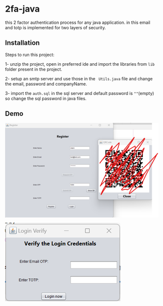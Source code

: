 
# 2fa-java
this 2 factor authentication process for any java application. in this email and totp is implemented for two layers of security.


## Installation
Steps to run this project:

1- unzip the project, open in preferred ide and import the libraries from ```lib``` folder present in the project.

2- setup an smtp server and use those in the ```
Utils.java``` file and change the email, password and companyName.

3- import the ```auth.sql``` in the sql server and default password is ```""```(empty) so change the sql password in java files.
## Demo
![alt text](https://raw.githubusercontent.com/ridamnibjia/2fa-java/main/img/register.png)

![alt text](https://raw.githubusercontent.com/ridamnibjia/2fa-java/main/img/login.png)
